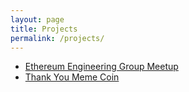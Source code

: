 ```yaml
---
layout: page
title: Projects
permalink: /projects/
---
```


* [Ethereum Engineering Group Meetup](./meetup/)
* [Thank You Meme Coin](./thankyou/)

